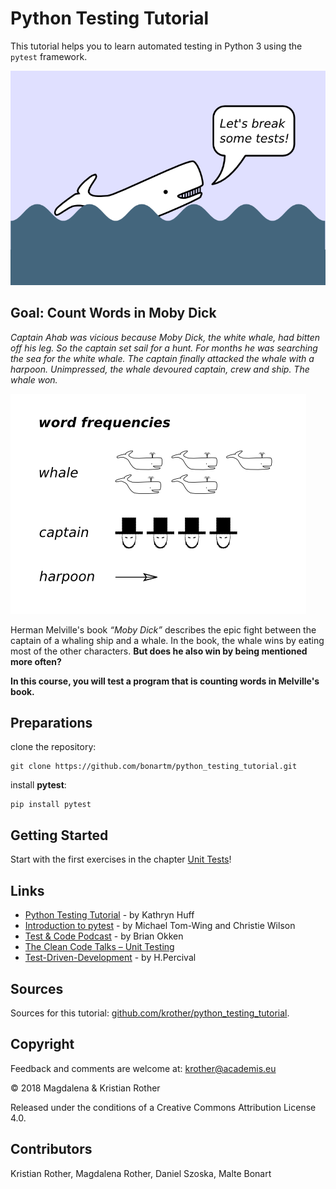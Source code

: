 # Python Testing Tutorial

This tutorial helps you to learn automated testing in Python 3 using the `pytest` framework.

![Moby Dick](./images/mobydick.png)

## Goal: Count Words in Moby Dick

*Captain Ahab was vicious because Moby Dick, the white whale, had bitten off his leg. So the captain set sail for a hunt. For months he was searching the sea for the white whale. The captain finally attacked the whale with a harpoon. Unimpressed, the whale devoured captain, crew and ship. The whale won.*

![tick marks while counting words](images/counting470.png "Counting words")

Herman Melville's book *“Moby Dick”* describes the epic fight between the captain of a whaling ship and a whale. In the book, the whale wins by eating most of the other characters. **But does he also win by being mentioned more often?**

**In this course, you will test a program that is counting words in Melville's book.**


## Preparations

clone the repository:

```shell
git clone https://github.com/bonartm/python_testing_tutorial.git
```

install **pytest**:

```shell
pip install pytest
```

## Getting Started

Start with the first exercises in the chapter [Unit Tests](unit_tests.md)!

## Links

* [Python Testing Tutorial](https://katyhuff.github.io/python-testing/) - by Kathryn Huff
* [Introduction to pytest](https://www.youtube.com/watch?v=UPanUFVFfzY) - by Michael Tom-Wing and Christie Wilson
* [Test & Code Podcast](http://testandcode.com/) - by Brian Okken
* [The Clean Code Talks – Unit Testing](http://www.youtube.com/watch?v=wEhu57pih5w&feature=channel)
* [Test-Driven-Development](https://www.youtube.com/watch?v=L4hOiGOKSxQ) - by H.Percival


## Sources

Sources for this tutorial: [github.com/krother/python_testing_tutorial](https://github.com/krother/python_testing_tutorial).

## Copyright

Feedback and comments are welcome at: [krother@academis.eu](mailto:krother@academis.eu)

© 2018 Magdalena & Kristian Rother

Released under the conditions of a Creative Commons
Attribution License 4.0.

## Contributors

Kristian Rother, Magdalena Rother, Daniel Szoska, Malte Bonart
